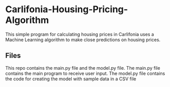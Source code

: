 # Carlifonia-Housing-Pricing-Algorithm

This simple program for calculating housing prices in Carlifonia uses a Machine Learning algorithm to make close predictions on housing prices.

## Files
This repo contains the main.py file and the model.py file. The main.py file contains the main program to receive user input. The model.py file contains the code for creating the model with sample data in a CSV file

